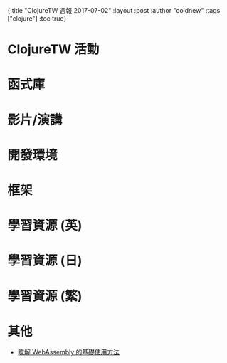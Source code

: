 {:title "ClojureTW 週報 2017-07-02"
:layout :post
:author "coldnew"
:tags  ["clojure"]
:toc true}

# ClojureTW 活動


# 函式庫

# 影片/演講


# 開發環境

# 框架


# 學習資源 (英)


# 學習資源 (日)


# 學習資源 (繁)


# 其他

* [瞭解 WebAssembly 的基礎使用方法](http://blog.techbridge.cc/2017/06/17/webassembly-js-future/)